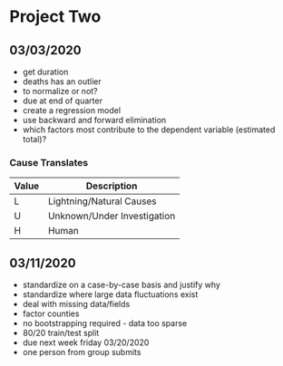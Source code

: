 # Project Two
## 03/03/2020
* get duration
* deaths has an outlier
* to normalize or not? 
* due at end of quarter
* create a regression model
* use backward and forward elimination
* which factors most contribute to the dependent variable (estimated total)?

### Cause Translates
| Value | Description                 |
| ----- | --------------------------- |
| L     | Lightning/Natural Causes    |
| U     | Unknown/Under Investigation |
| H     | Human                       |

## 03/11/2020
* standardize on a case-by-case basis and justify why
* standardize where large data fluctuations exist
* deal with missing data/fields
* factor counties
* no bootstrapping required - data too sparse
* 80/20 train/test split
* due next week friday 03/20/2020
* one person from group submits
